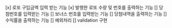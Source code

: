 [x] 로또 구입금액 입력 받는 기능
[x] 발행한 로또 수량 및 번호를 출력하는 기능
[] 당첨번호를 입력받는 기능
[] 보너스 번호를 입력받는 기능
[] 당첨내역을 출력하는 기능
[] 수익률을 출력하는 기능
[] 예외처리
[] validation 구현
